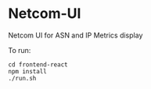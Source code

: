 # Netcom-UI
Netcom UI for ASN and IP Metrics display

To run: 

```
cd frontend-react
npm install
./run.sh
```
